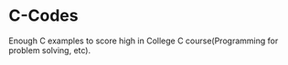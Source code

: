 # C-Codes

Enough C examples to score high in College C course(Programming for problem solving, etc).
